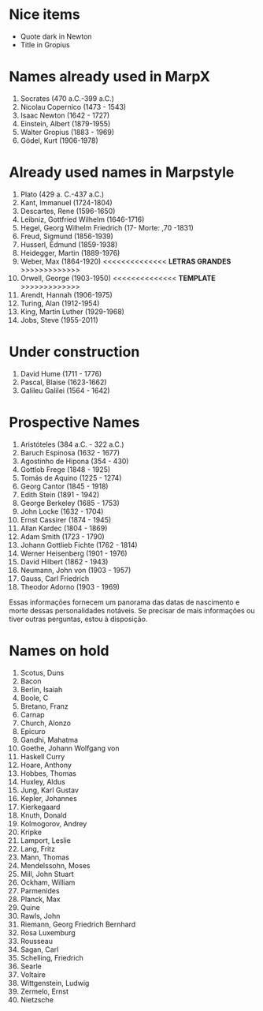 # Nice items

- Quote dark in Newton
- Title in Gropius 

# Names already used in MarpX

1. Socrates (470 a.C.-399 a.C.)
2. Nicolau Copernico (1473 - 1543)
3. Isaac Newton (1642 - 1727)
4. Einstein, Albert (1879-1955)
5. Walter Gropius (1883 - 1969)
6. Gödel, Kurt (1906-1978)

# Already used names in Marpstyle

1. Plato (429 a. C.-437 a.C.)
2. Kant, Immanuel (1724-1804)
3. Descartes, Rene (1596-1650)
4. Leibniz, Gottfried Wilhelm (1646-1716)
5. Hegel, Georg Wilhelm Friedrich (17- Morte: ,70 -1831)
6. Freud, Sigmund (1856-1939)
7. Husserl, Edmund (1859-1938)
8. Heidegger, Martin (1889-1976)
9. Weber, Max (1864-1920) <<<<<<<<<<<<<< **LETRAS GRANDES** >>>>>>>>>>>>>
10. Orwell, George (1903-1950) <<<<<<<<<<<<<< **TEMPLATE** >>>>>>>>>>>>>
11. Arendt, Hannah (1906-1975)
12. Turing, Alan (1912-1954)
13. King, Martin Luther (1929-1968)
14. Jobs, Steve (1955-2011)

# Under construction 

1. David Hume (1711 - 1776)
2. Pascal, Blaise (1623-1662)
3. Galileu Galilei (1564 - 1642)

# Prospective Names

1. Aristóteles (384 a.C. - 322 a.C.)
2. Baruch Espinosa (1632 - 1677)
3. Agostinho de Hipona (354 - 430)
4. Gottlob Frege (1848 - 1925)
5. Tomás de Aquino (1225 - 1274)
6. Georg Cantor (1845 - 1918)
7. Edith Stein (1891 - 1942)
8. George Berkeley (1685 - 1753)
9. John Locke (1632 - 1704)
10. Ernst Cassirer (1874 - 1945)
11. Allan Kardec (1804 - 1869)
12. Adam Smith (1723 - 1790)
13. Johann Gottlieb Fichte (1762 - 1814)
14. Werner Heisenberg (1901 - 1976)
15. David Hilbert (1862 - 1943)
16. Neumann, John von (1903 - 1957)
17. Gauss, Carl Friedrich
18. Theodor Adorno (1903 - 1969)

Essas informações fornecem um panorama das datas de nascimento e morte dessas personalidades notáveis. Se precisar de mais informações ou tiver outras perguntas, estou à disposição.

# Names on hold

1. Scotus, Duns
2. Bacon
3. Berlin, Isaiah
4. Boole, C
5. Bretano, Franz
6. Carnap
7. Church, Alonzo
8. Epicuro
9. Gandhi, Mahatma
10. Goethe, Johann Wolfgang von
11. Haskell Curry
12. Hoare, Anthony
13. Hobbes, Thomas
14. Huxley, Aldus
15. Jung, Karl Gustav
16. Kepler, Johannes
17. Kierkegaard
18. Knuth, Donald
19. Kolmogorov, Andrey
20. Kripke
21. Lamport, Leslie
22. Lang, Fritz
23. Mann, Thomas
24. Mendelssohn, Moses
25. Mill, John Stuart
26. Ockham, William
27. Parmenides
28. Planck, Max
29. Quine
30. Rawls, John
31. Riemann, Georg Friedrich Bernhard
32. Rosa Luxemburg
33. Rousseau
34. Sagan, Carl
35. Schelling, Friedrich
36. Searle
37. Voltaire
38. Wittgenstein, Ludwig
39. Zermelo, Ernst
40. Nietzsche
